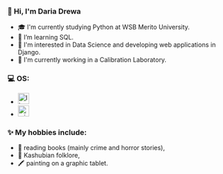 ### 👋 Hi, I'm Daria Drewa
- 🎓 I'm currently studying Python at WSB Merito University.
- 🌱 I’m learning SQL.
- 🔭 I'm interested in Data Science and developing web applications in Django.
- 💼 I'm currently working in a Calibration Laboratory.

### 💻 OS:
<div align="left">
  <ul>
    <li><img src="https://cdn.jsdelivr.net/gh/devicons/devicon/icons/linux/linux-original.svg" height="25" alt="linux logo" /</li>
    <img width="12" />
    <li><img src="https://cdn.jsdelivr.net/gh/devicons/devicon/icons/windows8/windows8-original.svg" height="25" alt="windows8 logo" /></li>
  </ul>
</div>

### ✨ My hobbies include:
- 📖 reading books (mainly crime and horror stories),
- 💃 Kashubian folklore,
- 🖍️ painting on a graphic tablet.
